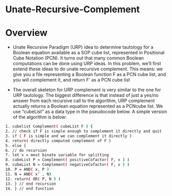 # Unate-Recursive-Complement
# Overview
- Unate Recursive Paradigm (URP) idea to determine tautology for a Boolean equation available as a SOP cube list, represented in Positional Cube Notation (PCN). It turns out that many common Boolean computations can be done using URP ideas. In this problem, we’ll first extend these ideas to do unate recursive complement. This means: we give you a file representing a Boolean function F as a PCN cube list, and you will complement it, and return F’ as a PCN cube list
  
- The overall skeleton for URP complement is very similar to the one for URP tautology. The biggest difference is that instead of just a yes/no answer from each recursive call to the algorithm, URP complement actually returns a Boolean equation represented as a PCNcube list. We use “cubeList” as a data type in the pseudocode below. A simple version of the algorithm is below:
```bash
1. cubelist Complement( cubeList F ) {
2. // check if F is simple enough to complement it directly and quit
3. if ( F is simple and we can complement it directly )
4. return( directly computed complement of F )
5. else {
6. // do recursion
7. let x = most binate variable for splitting
8. cubeList P = Complement( positiveCofactor( F, x ) )
9. cubeList N = Complement( negativeCofactor( F, x ) )
10. P = AND( x, P )
11. N = AND( x’ , N)
12. return( OR( P, N ) )
13. } // end recursion
14. } // end function
```                      
  
